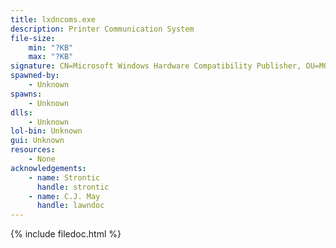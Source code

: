 ```yaml
---
title: lxdncoms.exe
description: Printer Communication System
file-size:
    min: "?KB"
    max: "?KB"
signature: CN=Microsoft Windows Hardware Compatibility Publisher, OU=MOPR, O=Microsoft Corporation, L=Redmond, S=Washington, C=US
spawned-by:
    - Unknown
spawns:
    - Unknown
dlls:
    - Unknown
lol-bin: Unknown
gui: Unknown
resources:
    - None
acknowledgements:
    - name: Strontic
      handle: strontic
    - name: C.J. May
      handle: lawndoc
---
```


{% include filedoc.html %}
